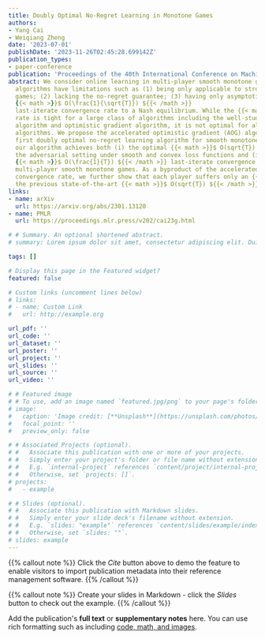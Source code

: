 ```yaml
---
title: Doubly Optimal No-Regret Learning in Monotone Games
authors:
- Yang Cai
- Weiqiang Zheng
date: '2023-07-01'
publishDate: '2023-11-26T02:45:28.699142Z'
publication_types:
- paper-conference
publication: 'Proceedings of the 40th International Conference on Machine Learning (ICML)'
abstract: We consider online learning in multi-player smooth monotone games. Existing
  algorithms have limitations such as (1) being only applicable to strongly monotone
  games; (2) lacking the no-regret guarantee; (3) having only asymptotic or slow 
  {{< math >}}$ O(\frac{1}{\sqrt{T}}) ${{< /math >}}
  last-iterate convergence rate to a Nash equilibrium. While the {{< math >}}$ O(\frac{1}{\sqrt{T}}) ${{< /math >}}
  rate is tight for a large class of algorithms including the well-studied extragradient
  algorithm and optimistic gradient algorithm, it is not optimal for all gradient-based
  algorithms. We propose the accelerated optimistic gradient (AOG) algorithm, the
  first doubly optimal no-regret learning algorithm for smooth monotone games. Namely,
  our algorithm achieves both (i) the optimal {{< math >}}$ O(sqrt{T}) ${{< /math >}} regret in
  the adversarial setting under smooth and convex loss functions and (ii) the optimal
  {{< math >}}$ O(\frac{1}{T}) ${{< /math >}} last-iterate convergence rate to a Nash equilibrium in
  multi-player smooth monotone games. As a byproduct of the accelerated last-iterate
  convergence rate, we further show that each player suffers only an {{< math >}}$ O(\log T) ${{< /math >}} individual worst-case dynamic regret, providing an exponential improvement over
  the previous state-of-the-art {{< math >}}$ O(sqrt{T}) ${{< /math >}} bound.
links:
- name: arXiv
  url: https://arxiv.org/abs/2301.13120
- name: PMLR
  url: https://proceedings.mlr.press/v202/cai23g.html

# # Summary. An optional shortened abstract.
# summary: Lorem ipsum dolor sit amet, consectetur adipiscing elit. Duis posuere tellus ac convallis placerat. Proin tincidunt magna sed ex sollicitudin condimentum.

tags: []

# Display this page in the Featured widget?
featured: false

# Custom links (uncomment lines below)
# links:
# - name: Custom Link
#   url: http://example.org

url_pdf: ''
url_code: ''
url_dataset: ''
url_poster: ''
url_project: ''
url_slides: ''
url_source: ''
url_video: ''

# # Featured image
# # To use, add an image named `featured.jpg/png` to your page's folder.
# image:
#   caption: 'Image credit: [**Unsplash**](https://unsplash.com/photos/pLCdAaMFLTE)'
#   focal_point: ''
#   preview_only: false

# # Associated Projects (optional).
# #   Associate this publication with one or more of your projects.
# #   Simply enter your project's folder or file name without extension.
# #   E.g. `internal-project` references `content/project/internal-project/index.md`.
# #   Otherwise, set `projects: []`.
# projects:
#   - example

# # Slides (optional).
# #   Associate this publication with Markdown slides.
# #   Simply enter your slide deck's filename without extension.
# #   E.g. `slides: "example"` references `content/slides/example/index.md`.
# #   Otherwise, set `slides: ""`.
# slides: example
---
```


{{% callout note %}}
Click the _Cite_ button above to demo the feature to enable visitors to import publication metadata into their reference management software.
{{% /callout %}}

{{% callout note %}}
Create your slides in Markdown - click the _Slides_ button to check out the example.
{{% /callout %}}

Add the publication's **full text** or **supplementary notes** here. You can use rich formatting such as including [code, math, and images](https://docs.hugoblox.com/content/writing-markdown-latex/).
